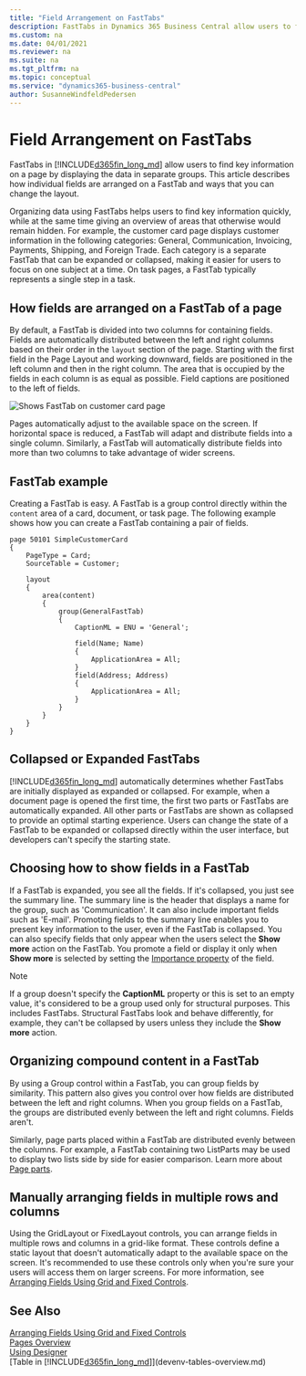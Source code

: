 ```yaml
---
title: "Field Arrangement on FastTabs"
description: FastTabs in Dynamics 365 Business Central allow users to find key information on a page displayed in separate groups.
ms.custom: na
ms.date: 04/01/2021
ms.reviewer: na
ms.suite: na
ms.tgt_pltfrm: na
ms.topic: conceptual
ms.service: "dynamics365-business-central"
author: SusanneWindfeldPedersen
---
```


# Field Arrangement on FastTabs

FastTabs in [!INCLUDE[d365fin_long_md](includes/d365fin_long_md.md)] allow users to find key information on a page by displaying the data in separate groups. This article describes how individual fields are arranged on a FastTab and ways that you can change the layout. 

Organizing data using FastTabs helps users to find key information quickly, while at the same time giving an overview of areas that otherwise would remain hidden. For example, the customer card page displays customer information in the following categories: General, Communication, Invoicing, Payments, Shipping, and Foreign Trade. Each category is a separate FastTab that can be expanded or collapsed, making it easier for users to focus on one subject at a time. On task pages, a FastTab typically represents a single step in a task.  

## How fields are arranged on a FastTab of a page

By default, a FastTab is divided into two columns for containing fields. Fields are automatically distributed between the left and right columns based on their order in the `layout` section of the page. Starting with the first field in the Page Layout and working downward, fields are positioned in the left column and then in the right column. The area that is occupied by the fields in each column is as equal as possible. Field captions are positioned to the left of fields. 

![Shows FastTab on customer card page](media/fasttab-overview.png) 

Pages automatically adjust to the available space on the screen. If horizontal space is reduced, a FastTab will adapt and distribute fields into a single column. Similarly, a FastTab will automatically distribute fields into more than two columns to take advantage of wider screens.  


## FastTab example

Creating a FastTab is easy. A FastTab is a group control directly within the `content` area of a card, document, or task page. The following example shows how you can create a FastTab containing a pair of fields.

```AL
page 50101 SimpleCustomerCard
{
    PageType = Card;
    SourceTable = Customer;

    layout
    {
        area(content)
        {
            group(GeneralFastTab)
            {
                CaptionML = ENU = 'General';
                
                field(Name; Name)
                {
                    ApplicationArea = All;
                }
                field(Address; Address)
                {
                    ApplicationArea = All;
                }
            }
        }
    }
}
```

## Collapsed or Expanded FastTabs

[!INCLUDE[d365fin_long_md](includes/d365fin_long_md.md)] automatically determines whether FastTabs are initially displayed as expanded or collapsed. For example, when a document page is opened the first time, the first two parts or FastTabs are automatically expanded. All other parts or FastTabs are shown as collapsed to provide an optimal starting experience. Users can change the state of a FastTab to be expanded or collapsed directly within the user interface, but developers can't specify the starting state.  

## Choosing how to show fields in a FastTab

If a FastTab is expanded, you see all the fields. If it's collapsed, you just see the summary line. The summary line is the header that displays a name for the group, such as 'Communication'. It can also include important fields such as 'E-mail'. Promoting fields to the summary line enables you to present key information to the user, even if the FastTab is collapsed. You can also specify fields that only appear when the users select the **Show more** action on the FastTab. You promote a field or display it only when **Show more** is selected by setting the [Importance property](properties/devenv-importance-property.md) of the field.  

> [!NOTE]  
> If a group doesn't specify the **CaptionML** property or this is set to an empty value, it's considered to be a group used only for structural purposes. This includes FastTabs. Structural FastTabs look and behave differently, for example, they can't be collapsed by users unless they include the **Show more** action.  

## Organizing compound content in a FastTab

By using a Group control within a FastTab, you can group fields by similarity. This pattern also gives you control over how fields are distributed between the left and right columns. When you group fields on a FastTab, the groups are distributed evenly between the left and right columns. Fields aren't.

Similarly, page parts placed within a FastTab are distributed evenly between the columns. For example, a FastTab containing two ListParts may be used to display two lists side by side for easier comparison. Learn more about [Page parts](devenv-designing-parts.md).  

  
## Manually arranging fields in multiple rows and columns  

Using the GridLayout or FixedLayout controls, you can arrange fields in multiple rows and columns in a grid-like format. These controls define a static layout that doesn't automatically adapt to the available space on the screen. It's recommended to use these controls only when you're sure your users will access them on larger screens. For more information, see [Arranging Fields Using Grid and Fixed Controls](devenv-arranging-fields-using-grid-and-fixed-controls.md).

## See Also
[Arranging Fields Using Grid and Fixed Controls](devenv-arranging-fields-using-grid-and-fixed-controls.md)  
[Pages Overview](devenv-pages-overview.md)  
[Using Designer](devenv-inclient-designer.md)  
[Table in [!INCLUDE[d365fin_long_md](includes/d365fin_long_md.md)]](devenv-tables-overview.md)  
